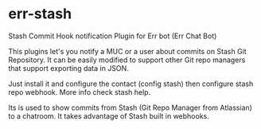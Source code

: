 # err-stash
Stash Commit Hook notification Plugin for Err bot (Err Chat Bot)

This plugins let's you notify a MUC or a user about commits on Stash Git Repository. It can be easily modified to support other Git repo managers that support exporting data in JSON.

Just install it and configure the contact (config stash) then configure stash repo webhook. More info check stash help.


Its is used to show commits from Stash (Git Repo Manager from Atlassian) to a chatroom. It takes advantage of Stash built in webhooks.

